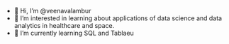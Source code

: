 - 👋 Hi, I’m @veenavalambur
- 👀 I’m interested in learning about applications of data science and data analytics in healthcare and space.
- 🌱 I’m currently learning SQL and Tablaeu

<!---
veenavalambur/veenavalambur is a ✨ special ✨ repository because its `README.md` (this file) appears on your GitHub profile.
You can click the Preview link to take a look at your changes.
--->
